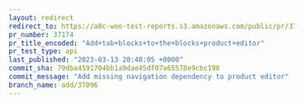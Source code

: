 ```yaml
---
layout: redirect
redirect_to: https://a8c-woo-test-reports.s3.amazonaws.com/public/pr/37174/api/index.html
pr_number: 37174
pr_title_encoded: "Add+tab+blocks+to+the+blocks+product+editor"
pr_test_type: api
last_published: "2023-03-13 20:48:05 +0000"
commit_sha: 79dba4591704bb1a9dae45df07a65578e9cbc198
commit_message: "Add missing navigation dependency to product editor"
branch_name: add/37096
---
```

